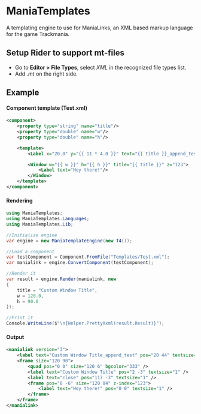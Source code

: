 ﻿# ManiaTemplates

A templating engine to use for ManiaLinks, an XML based markup language for the game Trackmania.

## Setup Rider to support mt-files

* Go to **Editor > File Types**, select *XML* in the recognized file types list.
* Add *.mt* on the right side.

## Example

#### Component template (Test.xml)

````xml
<component>
    <property type="string" name="title"/>
    <property type="double" name="w"/>
    <property type="double" name="h"/>

    <template>
        <Label x="20.0" y="{{ 11 * 4.0 }}" text="{{ title }}_append_test"/>

        <Window w="{{ w }}" h="{{ h }}" title="{{ title }}" z="123">
            <Label text="Hey there!"/>
        </Window>
    </template>
</component>
````

#### Rendering

````csharp
using ManiaTemplates;
using ManiaTemplates.Languages;
using ManiaTemplates.Lib;

//Initialize engine
var engine = new ManiaTemplateEngine(new T4());

//Load a component
var testComponent = Component.FromFile("Templates/Test.xml");
var manialink = engine.ConvertComponent(testComponent);

//Render it
var result = engine.Render(manialink, new
{
    title = "Custom Window Title",
    w = 120.0,
    h = 90.0
});

//Print it
Console.WriteLine($"\n{Helper.PrettyXxml(result.Result)}");
````

#### Output

````xml
<manialink version="3">
    <label text="Custom Window Title_append_test" pos="20 44" textsize="1" />
    <frame size="120 90">
        <quad pos="0 0" size="120 6" bgcolor="333" />
        <label text="Custom Window Title" pos="2 -3" textsize="1" />
        <label text="close" pos="117 -3" textsize="1" />
        <frame pos="0 -6" size="120 84" z-index="123">
            <label text="Hey there!" pos="0 0" textsize="1" />
        </frame>
    </frame>
</manialink>
````